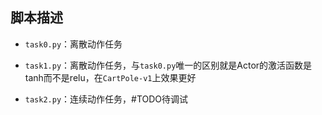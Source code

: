 ## 脚本描述

* `task0.py`：离散动作任务

* `task1.py`：离散动作任务，与`task0.py`唯一的区别就是Actor的激活函数是tanh而不是relu，在`CartPole-v1`上效果更好

* `task2.py`：连续动作任务，#TODO待调试